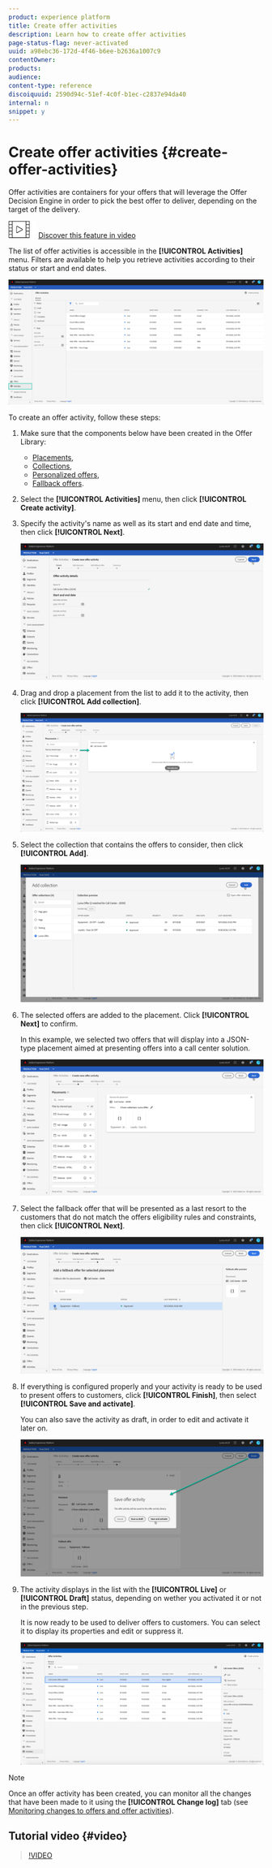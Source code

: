 ```yaml
---
product: experience platform
title: Create offer activities
description: Learn how to create offer activities
page-status-flag: never-activated
uuid: a98ebc36-172d-4f46-b6ee-b2636a1007c9
contentOwner:
products:
audience:
content-type: reference
discoiquuid: 2590d94c-51ef-4c0f-b1ec-c2837e94da40
internal: n
snippet: y
---
```


# Create offer activities {#create-offer-activities}

Offer activities are containers for your offers that will leverage the Offer Decision Engine in order to pick the best offer to deliver, depending on the target of the delivery.

![](assets/do-not-localize/how-to-video.png) [Discover this feature in video](#video)

The list of offer activities is accessible in the **[!UICONTROL Activities]** menu. Filters are available to help you retrieve activities according to their status or start and end dates.

![](assets/activities-list.png)

To create an offer activity, follow these steps:

1. Make sure that the components below have been created in the Offer Library:

    * [Placements](offer-library/using/creating-placements.md),
    * [Collections](offer-library/using/creating-collections.md),
    * [Personalized offers](offer-library/using/creating-personalized-offers.md),
    * [Fallback offers](offer-library/using/creating-fallback-offers.md).

1. Select the **[!UICONTROL Activities]** menu, then click **[!UICONTROL Create activity]**.

1. Specify the activity's name as well as its start and end date and time, then click **[!UICONTROL Next]**.

    ![](assets/activities-name.png)

1. Drag and drop a placement from the list to add it to the activity, then click **[!UICONTROL Add collection]**.

    ![](assets/activities-placement.png)

1. Select the collection that contains the offers to consider, then click **[!UICONTROL Add]**.

    ![](assets/activities-collection.png)

1. The selected offers are added to the placement. Click **[!UICONTROL Next]** to confirm.

    In this example, we selected two offers that will display into a JSON-type placement aimed at presenting offers into a call center solution.

    ![](assets/offers-added.png)

1. Select the fallback offer that will be presented as a last resort to the customers that do not match the offers eligibility rules and constraints, then click **[!UICONTROL Next]**.

    ![](assets/add-fallback-offer.png)

1. If everything is configured properly and your activity is ready to be used to  present offers to customers, click **[!UICONTROL Finish]**, then select **[!UICONTROL Save and activate]**.

    You can also save the activity as draft, in order to edit and activate it later on.

    ![](assets/save-activities.png)

1. The activity displays in the list with the **[!UICONTROL Live]** or **[!UICONTROL Draft]** status, depending on wether you activated it or not in the previous step.

    It is now ready to be used to deliver offers to customers. You can select it to display its properties and edit or suppress it.

    ![](assets/activities-created.png)

>[!NOTE]
>
>Once an offer activity has been created, you can monitor all the changes that have been made to it using the **[!UICONTROL Change log]** tab (see [Monitoring changes to offers and offer activities](../../get-started/using/user-interface.md#monitoring-changes)).

## Tutorial video {#video}

>[!VIDEO](https://video.tv.adobe.com/v/329606?quality=12)
